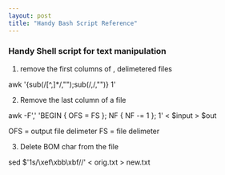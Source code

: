 ```yaml
---
layout: post
title: "Handy Bash Script Reference"
---
```


### Handy Shell script for text manipulation


1. remove the first columns of , delimetered files

awk '{sub(/[^,]*/,"");sub(/,/,"")} 1'


2. Remove the last column of a file

awk -F',' 'BEGIN { OFS = FS }; NF { NF -= 1 }; 1' < $input > $out

OFS = output file delimeter
FS =  file delimeter


3.  Delete BOM char from the file

sed $'1s/\xef\xbb\xbf//' < orig.txt > new.txt

